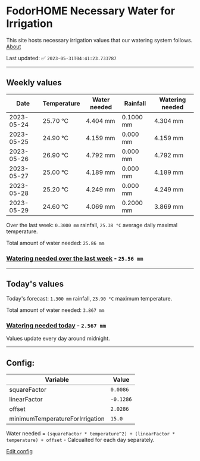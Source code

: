 # FodorHOME Necessary Water for Irrigation

This site hosts necessary irrigation values that our watering system follows. [About](https://github.com/redyau/irrigation)

Last updated: ✅ `2023-05-31T04:41:23.733787`

---

## Weekly values

| Date | Temperature | Water needed | Rainfall | Watering needed |
|-----|-----|-----|-----|-----|
| 2023-05-24 | 25.70 °C | 4.404 mm | 0.1000 mm | 4.304 mm |
| 2023-05-25 | 24.90 °C | 4.159 mm | 0.000 mm | 4.159 mm |
| 2023-05-26 | 26.90 °C | 4.792 mm | 0.000 mm | 4.792 mm |
| 2023-05-27 | 25.00 °C | 4.189 mm | 0.000 mm | 4.189 mm |
| 2023-05-28 | 25.20 °C | 4.249 mm | 0.000 mm | 4.249 mm |
| 2023-05-29 | 24.60 °C | 4.069 mm | 0.2000 mm | 3.869 mm |


Over the last week: `0.3000 mm` rainfall, `25.38 °C` average daily maximal temperature.

Total amount of water needed: `25.86 mm`

### [Watering needed over the last week](lastweek.txt) - `25.56 mm`

---

## Today's values

Today's forecast: `1.300 mm` rainfall, `23.90 °C` maximum temperature.

Total amount of water needed: `3.867 mm`

### [Watering needed today](today.txt) - `2.567 mm`

Values update every day around midnight.

---

## Config:

| Variable | Value |
|-----|-----|
| squareFactor | `0.0086` |
| linearFactor | `-0.1286` |
| offset | `2.0286` |
| minimumTemperatureForIrrigation | `15.0` |

Water needed = `(squareFactor * temperature^2) + (linearFactor * temperature) + offset` - Calcualted for each day separately.

[Edit config](https://github.com/RedyAu/irrigation/edit/main/config.json)
